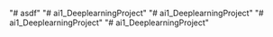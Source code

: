 "# asdf" 
"# ai1_DeeplearningProject" 
"# ai1_DeeplearningProject" 
"# ai1_DeeplearningProject" 
"# ai1_DeeplearningProject" 
